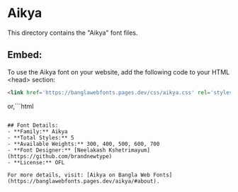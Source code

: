 # Aikya

This directory contains the "Aikya" font files.

## Embed:
To use the Aikya font on your website, add the following code to your HTML &lt;head&gt; section:
```html
<link href='https://banglawebfonts.pages.dev/css/aikya.css' rel='stylesheet'>
```

or,```html
<style>
@import url('https://banglawebfonts.pages.dev/css/aikya.css');
</style>
```

## Font Details:
- **Family:** Aikya
- **Total Styles:** 5
- **Available Weights:** 300, 400, 500, 600, 700
- **Font Designer:** [Neelakash Kshetrimayum](https://github.com/brandnewtype)
- **License:** OFL

For more details, visit: [Aikya on Bangla Web Fonts](https://banglawebfonts.pages.dev/aikya/#about).
